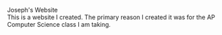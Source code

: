 Joseph's Website<br/>
This is a website I created.  The primary reason I created it was for the AP Computer Science class I am taking.
